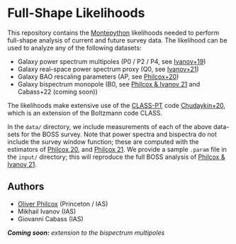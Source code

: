 # Full-Shape Likelihoods

This repository contains the [Montepython](https://github.com/brinckmann/montepython_public) likelihoods needed to perform full-shape analysis of current and future survey data. The likelihood can be used to analyze any of the following datasets:
- Galaxy power spectrum multipoles (P0 / P2 / P4, see [Ivanov+19](https://arxiv.org/abs/1909.05277))
- Galaxy real-space power spectrum proxy (Q0, see [Ivanov+21](https://arxiv.org/abs/2110.00006))
- Galaxy BAO rescaling parameters (AP, see [Philcox+20](https://arxiv.org/abs/2002.04035))
- Galaxy bispectrum monopole (B0, see [Philcox & Ivanov 21](https://arxiv.org/abs/2112.04515) and Cabass+22 (coming soon))

The likelihoods make extensive use of the [CLASS-PT](https://github.com/michalychforever/CLASS-PT) code [Chudaykin+20](https://arxiv.org/abs/2004.10607), which is an extension of the Boltzmann code CLASS.

In the ```data/``` directory, we include measurements of each of the above data-sets for the BOSS survey. Note that power spectra and bispectra do not include the survey window function; these are computed with the estimators of [Philcox 20](https://arxiv.org/abs/2012.09389), and [Philcox 21](https://arxiv.org/abs/2107.06287). We provide a sample ```.param``` file in the ```input/``` directory; this will reproduce the full BOSS analysis of [Philcox & Ivanov 21](https://arxiv.org/abs/2112.04515).

## Authors
- [Oliver Philcox](mailto:ohep2@cantab.ac.uk) (Princeton / IAS)
- Mikhail Ivanov (IAS)
- Giovanni Cabass (IAS)

***Coming soon:*** *extension to the bispectrum multipoles*
